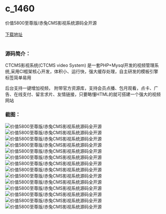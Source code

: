 # c_1460
价值5800至尊版/赤兔CMS影视系统源码全开源
<br/></br>
[下载地址](https://www.uuid2.com/1460.html "下载地址")
<br/></br>
<h3>源码简介：</h3>
<p>CTCMS影视系统(CTCMS video System) 是一套PHP+Mysql开发的视频管理系统,采用CI框架核心开发，体积小、运行快，强大缓存处理，自主研发的模板引擎标签简单易用<p>
<p>后台支持一键增加视频， 附带官方资源库，支持会员点播、包月观看，点卡、广告、在线支付、留言求片、友情链接，只要略懂HTML的就可搭建一个强大的视频网站<p>
<h3>截图：</h3>
<img src="https://www.uuid2.com/wp-content/uploads/img/uimage/15001629787894.png" alt="价值5800至尊版/赤兔CMS影视系统源码全开源"><img src="https://www.uuid2.com/wp-content/uploads/img/uimage/56021629787896.png" alt="价值5800至尊版/赤兔CMS影视系统源码全开源"><img src="https://www.uuid2.com/wp-content/uploads/img/uimage/2351629787901.png" alt="价值5800至尊版/赤兔CMS影视系统源码全开源"><img src="https://www.uuid2.com/wp-content/uploads/img/uimage/26231629787904.png" alt="价值5800至尊版/赤兔CMS影视系统源码全开源"><img src="https://www.uuid2.com/wp-content/uploads/img/uimage/271629787909.png" alt="价值5800至尊版/赤兔CMS影视系统源码全开源"><img src="https://www.uuid2.com/wp-content/uploads/img/uimage/8891629787916.png" alt="价值5800至尊版/赤兔CMS影视系统源码全开源"><img src="https://www.uuid2.com/wp-content/uploads/img/uimage/91451629787920.png" alt="价值5800至尊版/赤兔CMS影视系统源码全开源"><img src="https://www.uuid2.com/wp-content/uploads/img/uimage/44191629787929.png" alt="价值5800至尊版/赤兔CMS影视系统源码全开源"><img src="https://www.uuid2.com/wp-content/uploads/img/uimage/69131629787931.png" alt="价值5800至尊版/赤兔CMS影视系统源码全开源"><img src="https://www.uuid2.com/wp-content/uploads/img/uimage/14631629787934.png" alt="价值5800至尊版/赤兔CMS影视系统源码全开源"><img src="https://www.uuid2.com/wp-content/uploads/img/uimage/86581629787939.png" alt="价值5800至尊版/赤兔CMS影视系统源码全开源"><img src="https://www.uuid2.com/wp-content/uploads/img/uimage/44051629787943.png" alt="价值5800至尊版/赤兔CMS影视系统源码全开源"><img src="https://www.uuid2.com/wp-content/uploads/img/uimage/59741629787945.png" alt="价值5800至尊版/赤兔CMS影视系统源码全开源"><img src="https://www.uuid2.com/wp-content/uploads/img/uimage/62881629787949.png" alt="价值5800至尊版/赤兔CMS影视系统源码全开源">
